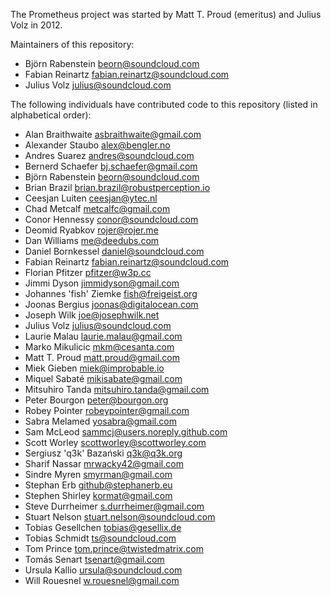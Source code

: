 The Prometheus project was started by Matt T. Proud (emeritus) and
Julius Volz in 2012.

Maintainers of this repository:

* Björn Rabenstein <beorn@soundcloud.com>
* Fabian Reinartz <fabian.reinartz@soundcloud.com>
* Julius Volz <julius@soundcloud.com>

The following individuals have contributed code to this repository
(listed in alphabetical order):

* Alan Braithwaite <asbraithwaite@gmail.com>
* Alexander Staubo <alex@bengler.no>
* Andres Suarez <andres@soundcloud.com>
* Bernerd Schaefer <bj.schaefer@gmail.com>
* Björn Rabenstein <beorn@soundcloud.com>
* Brian Brazil <brian.brazil@robustperception.io>
* Ceesjan Luiten <ceesjan@ytec.nl>
* Chad Metcalf <metcalfc@gmail.com>
* Conor Hennessy <conor@soundcloud.com>
* Deomid Ryabkov <rojer@rojer.me>
* Dan Williams <me@deedubs.com>
* Daniel Bornkessel <daniel@soundcloud.com>
* Fabian Reinartz <fabian.reinartz@soundcloud.com>
* Florian Pfitzer <pfitzer@w3p.cc>
* Jimmi Dyson <jimmidyson@gmail.com>
* Johannes 'fish' Ziemke <fish@freigeist.org>
* Joonas Bergius <joonas@digitalocean.com>
* Joseph Wilk <joe@josephwilk.net>
* Julius Volz <julius@soundcloud.com>
* Laurie Malau <laurie.malau@gmail.com>
* Marko Mikulicic <mkm@cesanta.com>
* Matt T. Proud <matt.proud@gmail.com>
* Miek Gieben <miek@improbable.io>
* Miquel Sabaté <mikisabate@gmail.com>
* Mitsuhiro Tanda <mitsuhiro.tanda@gmail.com>
* Peter Bourgon <peter@bourgon.org>
* Robey Pointer <robeypointer@gmail.com>
* Sabra Melamed <yosabra@gmail.com>
* Sam McLeod <sammcj@users.noreply.github.com>
* Scott Worley <scottworley@scottworley.com>
* Sergiusz 'q3k' Bazański <q3k@q3k.org>
* Sharif Nassar <mrwacky42@gmail.com>
* Sindre Myren <smyrman@gmail.com>
* Stephan Erb <github@stephanerb.eu>
* Stephen Shirley <kormat@gmail.com>
* Steve Durrheimer <s.durrheimer@gmail.com>
* Stuart Nelson <stuart.nelson@soundcloud.com>
* Tobias Gesellchen <tobias@gesellix.de>
* Tobias Schmidt <ts@soundcloud.com>
* Tom Prince <tom.prince@twistedmatrix.com>
* Tomás Senart <tsenart@gmail.com>
* Ursula Kallio <ursula@soundcloud.com>
* Will Rouesnel <w.rouesnel@gmail.com>
